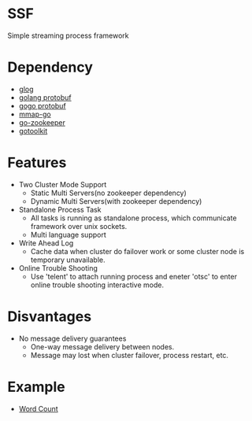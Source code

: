 # SSF
Simple streaming process framework

# Dependency
- [glog](https://github.com/golang/glog)
- [golang protobuf](https://github.com/golang/protobuf)
- [gogo protobuf](https://github.com/gogo/protobuf)
- [mmap-go](https://github.com/edsrzf/mmap-go)
- [go-zookeeper](https://github.com/samuel/go-zookeeper)
- [gotoolkit](https://github.com/yinqiwen/gotoolkit)

# Features
- Two Cluster Mode Support
    + Static Multi Servers(no zookeeper dependency)
    + Dynamic Multi Servers(with zookeeper dependency)
- Standalone Process Task 
    + All tasks is running as standalone process, which communicate framework over unix sockets.
    + Multi language support
- Write Ahead Log
    + Cache data when cluster do failover work or some cluster node is temporary unavailable. 
- Online Trouble Shooting
    + Use 'telent' to attach running process and eneter 'otsc' to enter online trouble shooting interactive mode.

# Disvantages
- No message delivery guarantees
    + One-way message delivery between nodes. 
    + Message may lost when cluster failover, process restart, etc.

# Example

- [Word Count](https://github.com/yinqiwen/ssf/tree/master/examples/wc)



